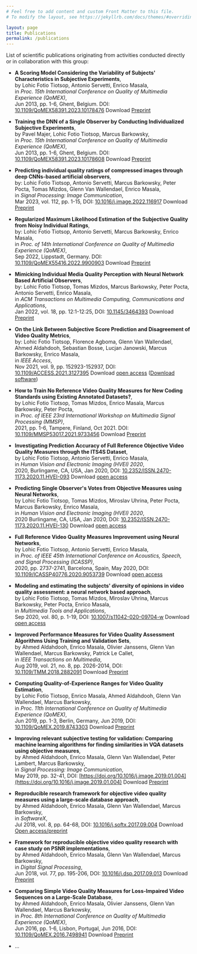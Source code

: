 ```yaml
---
# Feel free to add content and custom Front Matter to this file.
# To modify the layout, see https://jekyllrb.com/docs/themes/#overriding-theme-defaults

layout: page
title: Publications
permalink: /publications
---
```


[//]: # (COMMENT: to add newline, add 2 spaces at the end of the line)


List of scientific publications originating from activities conducted directly or in collaboration with this group:

* **A Scoring Model Considering the Variability of Subjects' Characteristics in Subjective Experiments**,  
by Lohic Fotio Tiotsop, Antonio Servetti, Enrico Masala,  
in *Proc. 15th International Conference on Quality of Multimedia Experience (QoMEX)*,  
Jun 2013, pp. 1-6, Ghent, Belgium. DOI: [10.1109/QoMEX58391.2023.10178476](https://doi.org/10.1109/QoMEX58391.2023.10178476) Download [Preprint](https://iris.polito.it/handle/11583/2980446)

* **Training the DNN of a Single Observer by Conducting Individualized Subjective Experiments**,  
by Pavel Majer, Lohic Fotio Tiotsop, Marcus Barkowsky,  
in *Proc. 15th International Conference on Quality of Multimedia Experience (QoMEX)*,  
Jun 2013, pp. 1-6, Ghent, Belgium. DOI: [10.1109/QoMEX58391.2023.10178608](https://doi.org/10.1109/QoMEX58391.2023.10178608) Download [Preprint](https://iris.polito.it/handle/11583/)

* **Predicting individual quality ratings of compressed images through deep CNNs-based artificial observers**,  
by: Lohic Fotio Tiotsop, Antonio Servetti, Marcus Barkowsky, Peter Pocta, Tomas Mizdos, Glenn Van Wallendael, Enrico Masala,  
in *Signal Processing: Image Communication*,  
Mar 2023, vol. 112, pp. 1-15, DOI: [10.1016/j.image.2022.116917](https://doi.org/10.1016/j.image.2022.116917) Download [Preprint](http://media.polito.it/wordpress/wp-content/uploads/2023/01/Fotio_SPIC2023_author_version.pdf)  

* **Regularized Maximum Likelihood Estimation of the Subjective Quality from Noisy Individual Ratings**,  
by: Lohic Fotio Tiotsop, Antonio Servetti, Marcus Barkowsky, Enrico Masala,  
in *Proc. of 14th International Conference on Quality of Multimedia Experience (QoMEX)*,  
Sep 2022, Lippstadt, Germany. DOI: [10.1109/QoMEX55416.2022.9900903](https://doi.org/10.1109/QoMEX55416.2022.9900903) Download [Preprint](https://iris.polito.it/handle/11583/2971779)

* **Mimicking Individual Media Quality Perception with Neural Network Based Artificial Observers**,  
by: Lohic Fotio Tiotsop, Tomas Mizdos, Marcus Barkowsky, Peter Pocta, Antonio Servetti, Enrico Masala,  
in *ACM Transactions on Multimedia Computing, Communications and Applications*,  
Jan 2022, vol. 18, pp. 12:1-12:25, DOI: [10.1145/3464393](https://doi.org/10.1145/3464393) Download [Preprint](https://iris.polito.it/handle/11583/2909256)

* **On the Link Between Subjective Score Prediction and Disagreement of Video Quality Metrics**,  
by: Lohic Fotio Tiotsop, Florence Agboma, Glenn Van Wallendael, Ahmed Aldahdooh, Sebastian Bosse, Lucjan Janowski, Marcus Barkowsky, Enrico Masala,  
in *IEEE Access*,  
Nov 2021, vol. 9, pp. 152923-152937, DOI: [10.1109/ACCESS.2021.3127395](https://doi.org/10.1109/ACCESS.2021.3127395) Download [open access](https://doi.org/10.1109/ACCESS.2021.3127395)  ([Download software]({{site.baseurl}}/software/IEEE_Access_source_code_paper_DOI_10.1109_ACCESS.2021.3127395.zip))

* **How to Train No Reference Video Quality Measures for New Coding Standards using Existing Annotated Datasets?**,  
by Lohic Fotio Tiotsop, Tomas Mizdos, Enrico Masala, Marcus Barkowsky, Peter Pocta,  
in *Proc. of IEEE 23rd International Workshop on Multimedia Signal Processing (MMSP)*,  
2021, pp. 1-6, Tampere, Finland, Oct 2021. DOI: [10.1109/MMSP53017.2021.9733456](https://doi.org/10.1109/MMSP53017.2021.9733456) Download [Preprint](http://hdl.handle.net/11583/2924852)

*  **Investigating Prediction Accuracy of Full Reference Objective Video Quality Measures through the ITS4S Dataset**,  
by Lohic Fotio Tiotsop, Antonio Servetti, Enrico Masala,  
in *Human Vision and Electronic Imaging (HVEI) 2020*,  
2020, Burlingame, CA, USA, Jan 2020, DOI: [10.2352/ISSN.2470-1173.2020.11.HVEI-093](https://doi.org/10.2352/ISSN.2470-1173.2020.11.HVEI-093) Download [open access](https://www.ingentaconnect.com/contentone/ist/ei/pre-prints/content-ei2020-hvei-093)

* **Predicting Single Observer's Votes from Objective Measures using Neural Networks**,  
by Lohic Fotio Tiotsop, Tomas Mizdos, Miroslav Uhrina, Peter Pocta, Marcus Barkowsky, Enrico Masala,  
in *Human Vision and Electronic Imaging (HVEI) 2020*,  
2020 Burlingame, CA, USA, Jan 2020, DOI: [10.2352/ISSN.2470-1173.2020.11.HVEI-130](https://doi.org/10.2352%2FISSN.2470-1173.2020.11.HVEI-130) Download [open access](https://www.ingentaconnect.com/content/ist/ei/pre-prints/content-ei2020-hvei-130
)

* **Full Reference Video Quality Measures Improvement using Neural Networks**,  
by Lohic Fotio Tiotsop, Antonio Servetti, Enrico Masala,  
in *Proc. of IEEE 45th International Conference on Acoustics, Speech, and Signal Processing (ICASSP)*,  
2020, pp. 2737-2741, Barcelona, Spain, May 2020, DOI: [10.1109/ICASSP40776.2020.9053739](https://doi.org/10.1109/ICASSP40776.2020.9053739) Download [open access](http://hdl.handle.net/11583/2840345)


* **Modeling and estimating the subjects' diversity of opinions in video quality assessment: a neural network based approach**,  
by Lohic Fotio Tiotsop, Tomas Mizdos, Miroslav Uhrina, Marcus Barkowsky, Peter Pocta, Enrico Masala,  
in *Multimedia Tools and Applications*,  
Sep 2020, vol. 80, p. 1-19, DOI: [10.1007/s11042-020-09704-w](https://doi.org/10.1007/s11042-020-09704-w) Download [open access](https://doi.org/10.1007/s11042-020-09704-w)

* **Improved Performance Measures for Video Quality Assessment Algorithms Using Training and Validation Sets**,  
by Ahmed Aldahdooh, Enrico Masala, Olivier Janssens, Glenn Van Wallendael, Marcus Barkowsky, Patrick Le Callet,  
in *IEEE Transactions on Multimedia*,  
Aug 2019, vol. 21, no. 8, pp. 2026-2014, DOI: [10.1109/TMM.2018.2882091](https://doi.org/10.1109/TMM.2018.2882091) Download [Preprint](http://hdl.handle.net/11583/2781792)

* **Computing Quality-of-Experience Ranges for Video Quality Estimation**,  
by Lohic Fotio Tiotsop, Enrico Masala, Ahmed Aldahdooh, Glenn Van Wallendael, Marcus Barkowsky,  
in *Proc. 11th International Conference on Quality of Multimedia Experience (QoMEX)*,  
Jun 2019, pp. 1-3, Berlin, Germany, Jun 2019, DOI: [10.1109/QoMEX.2019.8743303](https://doi.org/10.1109/QoMEX.2019.8743303) Download [Preprint](http://hdl.handle.net/11583/2749793)

* **Improving relevant subjective testing for validation: Comparing machine learning algorithms for finding similarities in VQA datasets using objective measures**,  
by Ahmed Aldahdooh, Enrico Masala, Glenn Van Wallendael, Peter Lambert, Marcus Barkowsky,  
in *Signal Processing: Image Communication*,  
May 2019, pp. 32-41, DOI: [https://doi.org/10.1016/j.image.2019.01.004](https://doi.org/10.1016/j.image.2019.01.004) Download [Preprint](http://hdl.handle.net/11583/2781812)

* **Reproducible research framework for objective video quality measures using a large-scale database approach**,  
by Ahmed Aldahdooh, Enrico Masala, Glenn Van Wallendael, Marcus Barkowsky,  
in *SoftwareX*,  
Jul 2018, vol. 8, pp. 64-68, DOI: [10.1016/j.softx.2017.09.004](https://doi.org/10.1016/j.softx.2017.09.004) Download [Open access/preprint](http://hdl.handle.net/11583/2694630)

* **Framework for reproducible objective video quality research with case study on PSNR implementations**,  
by Ahmed Aldahdooh, Enrico Masala, Glenn Van Wallendael, Marcus Barkowsky,  
in *Digital Signal Processing*,  
Jun 2018, vol. 77, pp. 195-206, DOI: [10.1016/j.dsp.2017.09.013](https://doi.org/10.1016/j.dsp.2017.09.013) Download [Preprint](http://hdl.handle.net/11583/2689456)

* **Comparing Simple Video Quality Measures for Loss-Impaired Video Sequences on a Large-Scale Database**,  
by Ahmed Aldahdooh, Enrico Masala, Olivier Janssens, Glenn Van Wallendael, Marcus Barkowsky,  
in *Proc. 8th International Conference on Quality of Multimedia Experience (QoMEX)*,  
Jun 2016, pp. 1-6, Lisbon, Portugal, Jun 2016, DOI: [10.1109/QoMEX.2016.7498941](https://doi.org/10.1109/QoMEX.2016.7498941) Download [Preprint](http://hdl.handle.net/11583/2658038)

* ...


